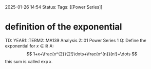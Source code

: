 2025-01-26 14:54
Status: 
Tags: [[Power Series]]
# definition of the exponential

TD: YEAR1::TERM2::MA139 Analysis 2::01 Power Series 1
Q: Define the exponential for $x \in \mathbb{R}$
A: $$
1+x+\frac{x^{2}}{2!}\dots+\frac{x^{n}}{n!}+\dots
$$this sum is called $\exp x$.
